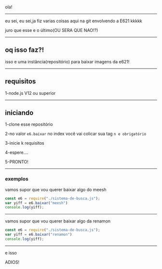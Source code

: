 ola!

---

eu sei, eu sei,ja fiz varias coisas aqui na git envolvendo a E621 kkkkk

juro que esse e o último(OU SERA QUE NAO!?)

---

## oq isso faz?!

isso e uma instância(repositório) para baixar imagens da e621!

---

## requisitos

1-node.js V12 ou superior

---

## iniciando

1-clone esse repositório

2-no valor `e6.baixar` no index você vai colicar sua tag `n e obrigatório`

3-inicie k requisitos

4-espere....

5-PRONTO!

---

### exemplos

vamos supor que vou querer baixar algo do meesh

```js
const e6 = require("./sistema-de-busca.js");
var yiff = e6.baixar("meesh")
console.log(yiff);
```

---

vamos supor que vou querer baixar algo da renamon

```js
const e6 = require("./sistema-de-busca.js");
var yiff = e6.baixar("renamon")
console.log(yiff);
```

---

e isso

ADIOS!